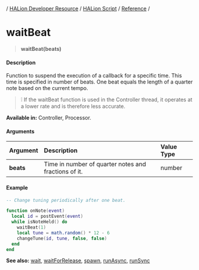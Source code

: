 / [HALion Developer Resource](../../HALion-Developer-Resource.md) / [HALion Script](./HALion-Script.md) / [Reference](./Reference.md) /

# waitBeat

>**waitBeat(beats)**

#### Description

Function to suspend the execution of a callback for a specific time. This time is specified in number of beats. One beat equals the length of a quarter note based on the current tempo.

>&#10069; If the waitBeat function is used in the Controller thread, it operates at a lower rate and is therefore less accurate.

**Available in:** Controller, Processor.

#### Arguments

|Argument|Description|Value Type|
|:-|:-|:-|
|**beats**|Time in number of quarter notes and fractions of it.|number|

#### Example

```lua
-- Change tuning periodically after one beat.

function onNote(event)
  local id = postEvent(event)
  while isNoteHeld() do
    waitBeat(1)
    local tune = math.random() * 12 - 6
    changeTune(id, tune, false, false)
  end
end
```

**See also:** [wait](./wait.md), [waitForRelease](./waitForRelease.md), [spawn](./spawn.md), [runAsync](./runAsync.md), [runSync](./runSync.md)